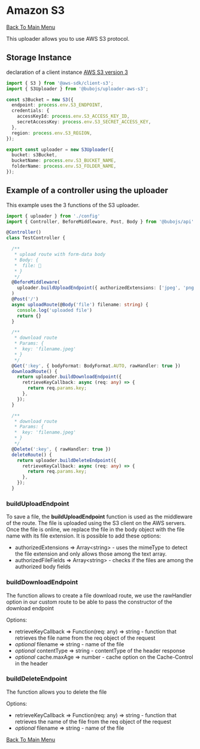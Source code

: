 # Amazon S3

[Back To Main Menu](../../../README.md#files-managers)

This uploader allows you to use AWS S3 protocol.

## Storage Instance

declaration of a client instance [AWS S3 version 3](https://www.npmjs.com/package/@aws-sdk/client-s3)

```ts
import { S3 } from '@aws-sdk/client-s3';
import { S3Uploader } from '@bubojs/uploader-aws-s3';

const s3Bucket = new S3({
  endpoint: process.env.S3_ENDPOINT,
  credentials: {
    accessKeyId: process.env.S3_ACCESS_KEY_ID,
    secretAccessKey: process.env.S3_SECRET_ACCESS_KEY,
  },
  region: process.env.S3_REGION,
});

export const uploader = new S3Uploader({
  bucket: s3Bucket,
  bucketName: process.env.S3_BUCKET_NAME,
  folderName: process.env.S3_FOLDER_NAME,
});
```

## Example of a controller using the uploader

This example uses the 3 functions of the S3 uploader.

```ts
import { uploader } from './config'
import { Controller, BeforeMiddleware, Post, Body } from '@bubojs/api'

@Controller()
class TestController {

  /**
   * upload route with form-data body
   * Body: {
   *  file: 📄
   * }
   */
  @BeforeMiddleware(
    uploader.buildUploadEndpoint({ authorizedExtensions: ['jpeg', 'png']})
  )
  @Post('/')
  async uploadRoute(@Body('file') filename: string) {
    console.log('uploaded file')
    return {}
  }

  /**
   * download route
   * Params: {
   *  key: 'filename.jpeg'
   * }
   */
  @Get(':key', { bodyFormat: BodyFormat.AUTO, rawHandler: true })
  downloadRoute() {
    return uploader.buildDownloadEndpoint({
      retrieveKeyCallback: async (req: any) => {
        return req.params.key;
      },
    });
  }

  /**
   * download route
   * Params: {
   *  key: 'filename.jpeg'
   * }
   */
  @Delete(':key', { rawHandler: true })
  deleteRoute() {
    return uploader.buildDeleteEndpoint({
      retrieveKeyCallback: async (req: any) => {
        return req.params.key;
      },
    });
  }
```

### buildUploadEndpoint

To save a file, the __buildUploadEndpoint__ function is used as the middleware of the route. The file is uploaded using the S3 client on the AWS servers. Once the file is online, we replace the file in the body object with the file name with its file extension.
It is possible to add these options:

* authorizedExtensions => Array\<string> - uses the mimeType to detect the file extension and only allows those among the text array.
* authorizedFileFields => Array\<string> - checks if the files are among the authorized body fields

### buildDownloadEndpoint

The function allows to create a file download route, we use the rawHandler option in our custom route to be able to pass the constructor of the download endpoint

Options:

* retrieveKeyCallback => Function(req: any) => string - function that retrieves the file name from the req object of the request
* *optional* filename => string - name of the file
* *optional* contentType => string - contentType of the header response
* *optional* cache.maxAge => number - cache option on the Cache-Control in the header

### buildDeleteEndpoint

The function allows you to delete the file

Options:

* retrieveKeyCallback => Function(req: any) => string - function that retrieves the name of the file from the req object of the request
* *optional* filename => string - name of the file

[Back To Main Menu](../../../README.md#files-managers)
